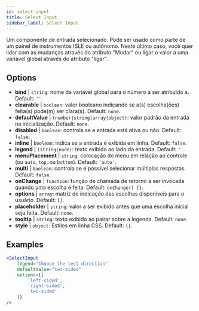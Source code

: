 ```yaml
---
id: select-input
title: Select Input
sidebar_label: Select Input
---
```


Um componente de entrada selecionado. Pode ser usado como parte de um painel de instrumentos ISLE ou autônomo. Neste último caso, você quer lidar com as mudanças através do atributo "Mudar" ou ligar o valor a uma variável global através do atributo "ligar".

## Options

* __bind__ | `string`: nome da variável global para o número a ser atribuído a. Default: `''`.
* __clearable__ | `boolean`: valor booleano indicando se a(s) escolha(ões) feita(s) pode(m) ser clara(s). Default: `none`.
* __defaultValue__ | `(number|string|array|object)`: valor padrão da entrada na inicialização. Default: `none`.
* __disabled__ | `boolean`: controla se a entrada está ativa ou não. Default: `false`.
* __inline__ | `boolean`: indica se a entrada é exibida em linha. Default: `false`.
* __legend__ | `(string|node)`: texto exibido ao lado da entrada. Default: `''`.
* __menuPlacement__ | `string`: colocação do menu em relação ao controle (ou `auto`, `top`, ou `bottom`). Default: `'auto'`.
* __multi__ | `boolean`: controla se é possível selecionar múltiplas respostas. Default: `false`.
* __onChange__ | `function`: função de chamada de retorno a ser invocada quando uma escolha é feita. Default: `onChange() {}`.
* __options__ | `array`: matriz de indicação das escolhas disponíveis para o usuário. Default: `[]`.
* __placeholder__ | `string`: valor a ser exibido antes que uma escolha inicial seja feita. Default: `none`.
* __tooltip__ | `string`: texto exibido ao pairar sobre a legenda. Default: `none`.
* __style__ | `object`: Estilos em linha CSS. Default: `{}`.


## Examples

```jsx live
<SelectInput
    legend="Choose the test direction"
    defaultValue="two-sided"
    options={[
        'left-sided',
        'right-sided',
        'two-sided'
    ]}
/>
```

